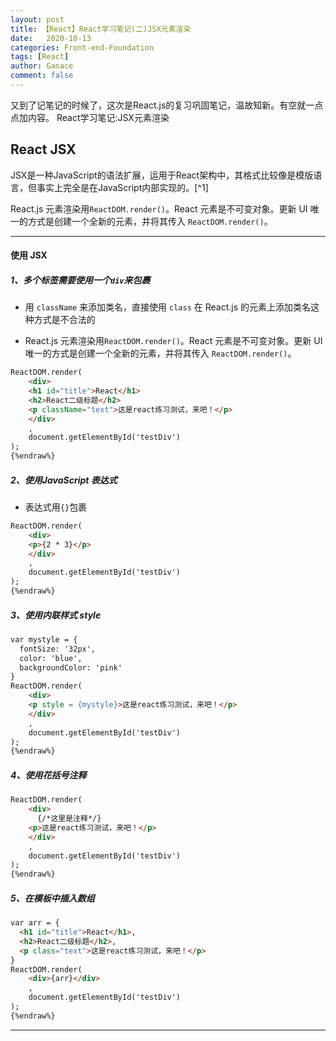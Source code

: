 ```yaml
---
layout: post
title: 【React】React学习笔记(二)JSX元素渲染
date:   2020-10-13
categories: Front-end-Foundation
tags: [React]
author: Ganace
comment: false
---
```


又到了记笔记的时候了，这次是React.js的复习巩固笔记，温故知新。有空就一点点加内容。
React学习笔记:JSX元素渲染


## React JSX

JSX是一种JavaScript的语法扩展，运用于React架构中，其格式比较像是模版语言，但事实上完全是在JavaScript内部实现的。[^1]

React.js 元素渲染用`ReactDOM.render()`。React 元素是不可变对象。更新 UI 唯一的方式是创建一个全新的元素，并将其传入 `ReactDOM.render()`。

---

#### 使用 JSX

##### 1、多个标签需要使用一个`div`来包裹

- 用 `className` 来添加类名，直接使用 `class` 在 React.js 的元素上添加类名这种方式是不合法的

- React.js 元素渲染用`ReactDOM.render()`。React 元素是不可变对象。更新 UI 唯一的方式是创建一个全新的元素，并将其传入 `ReactDOM.render()`。

```html {%raw%} 
ReactDOM.render(
    <div>
    <h1 id="title">React</h1>
    <h2>React二级标题</h2>
    <p className="text">这是react练习测试，来吧！</p>
    </div>
    ,
    document.getElementById('testDiv')
);
{%endraw%}
```

##### 2、使用JavaScript 表达式

- 表达式用`{}`包裹

```html {%raw%} 
ReactDOM.render(
    <div>
    <p>{2 * 3}</p>
    </div>
    ,
    document.getElementById('testDiv')
);
{%endraw%}
```

##### 3、使用内联样式 style

```html {%raw%} 
var mystyle = {
  fontSize: '32px',
  color: 'blue',
  backgroundColor: 'pink'
}
ReactDOM.render(
    <div>
    <p style = {mystyle}>这是react练习测试，来吧！</p>
    </div>
    ,
    document.getElementById('testDiv')
);
{%endraw%}
```

##### 4、使用花括号注释

```html {%raw%} 
ReactDOM.render(
    <div>
      {/*这里是注释*/}
    <p>这是react练习测试，来吧！</p>
    </div>
    ,
    document.getElementById('testDiv')
);
{%endraw%}
```

##### 5、在模板中插入数组
```html {%raw%} 
var arr = {
  <h1 id="title">React</h1>,
  <h2>React二级标题</h2>,
  <p class="text">这是react练习测试，来吧！</p>
}
ReactDOM.render(
    <div>{arr}</div>
    ,
    document.getElementById('testDiv')
);
{%endraw%}
```

---
